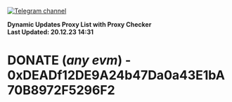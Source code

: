 [![Telegram channel](https://img.shields.io/endpoint?url=https://runkit.io/damiankrawczyk/telegram-badge/branches/master?url=https://t.me/n4z4v0d)](https://t.me/n4z4v0d) 

**Dynamic Updates Proxy List with Proxy Checker**  
**Last Updated: 20.12.23 14:31**

# DONATE (_any evm_) - 0xDEADf12DE9A24b47Da0a43E1bA70B8972F5296F2
